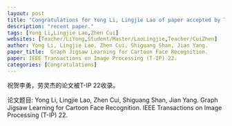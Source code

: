 ```yaml
---
layout: post
title: "Congratulations for Yong Li, Lingjie Lao of paper accepted by T-IP 22!"
description: "recent paper."
tags: [Yong Li,Lingjie Lao,Zhen Cui]
websites: [Teacher/LiYong,Student/Master/LaoLingjie,Teacher/CuiZhen]
author: Yong Li, Lingjie Lao, Zhen Cui, Shiguang Shan, Jian Yang.
paper_title:  Graph Jigsaw Learning for Cartoon Face Recognition.
paper: IEEE Transactions on Image Processing (T-IP) 22.
categories: [Congratulations]
---
```

祝贺李勇，劳灵杰的论文被T-IP 22收录。

论文题目: Yong Li, Lingjie Lao, Zhen Cui, Shiguang Shan, Jian Yang. Graph Jigsaw Learning for Cartoon Face Recognition. IEEE Transactions on Image Processing (T-IP) 22.

